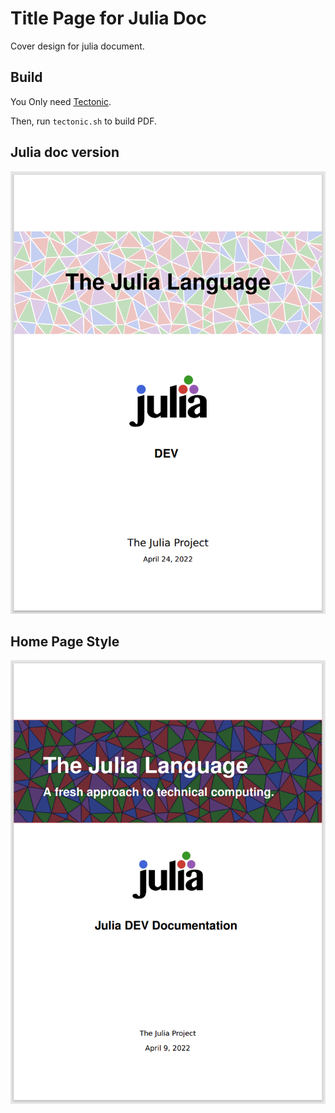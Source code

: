 # Title Page for Julia Doc

Cover design for julia document.

## Build

You Only need [Tectonic](https://tectonic-typesetting.github.io/en-US/).

Then, run `tectonic.sh` to build PDF.

## Julia doc version
![Julia doc](img/homepage-patch.png)

## Home Page Style
![Home Page Style](img/main-page.png)
